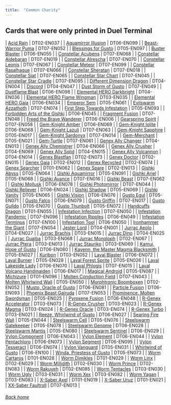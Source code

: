 ```yaml
---
title:  "Common Charity"
---
```


## Cards that were only printed in Duel Terminal

| [Acid Rain](https://db.ygoprodeck.com/card/?search=Acid%20Rain) | DT02-EN037 |
| [Aquamirror Illusion](https://db.ygoprodeck.com/card/?search=Aquamirror%20Illusion) | DT06-EN099 |
| [Beast-Warrior Puma](https://db.ygoprodeck.com/card/?search=Beast-Warrior%20Puma) | DT07-EN052 |
| [Blessings for Gusto](https://db.ygoprodeck.com/card/?search=Blessings%20for%20Gusto) | DT05-EN097 |
| [Buster Blaster](https://db.ygoprodeck.com/card/?search=Buster%20Blaster) | DT06-EN055 |
| [Constellar Acubens](https://db.ygoprodeck.com/card/?search=Constellar%20Acubens) | DT07-EN068 |
| [Constellar Aldebaran](https://db.ygoprodeck.com/card/?search=Constellar%20Aldebaran) | DT07-EN019 |
| [Constellar Alrescha](https://db.ygoprodeck.com/card/?search=Constellar%20Alrescha) | DT07-EN070 |
| [Constellar Leonis](https://db.ygoprodeck.com/card/?search=Constellar%20Leonis) | DT07-EN067 |
| [Constellar Meteor](https://db.ygoprodeck.com/card/?search=Constellar%20Meteor) | DT07-EN099 |
| [Constellar Rasalhague](https://db.ygoprodeck.com/card/?search=Constellar%20Rasalhague) | DT07-EN066 |
| [Constellar Sheratan](https://db.ygoprodeck.com/card/?search=Constellar%20Sheratan) | DT07-EN018 |
| [Constellar Siat](https://db.ygoprodeck.com/card/?search=Constellar%20Siat) | DT07-EN065 |
| [Constellar Star Chart](https://db.ygoprodeck.com/card/?search=Constellar%20Star%20Chart) | DT07-EN045 |
| [Constellar Star Cradle](https://db.ygoprodeck.com/card/?search=Constellar%20Star%20Cradle) | DT07-EN095 |
| [Different Dimension Dragon](https://db.ygoprodeck.com/card/?search=Different%20Dimension%20Dragon) | DT04-EN004 |
| [Discord](https://db.ygoprodeck.com/card/?search=Discord) | DT04-EN047 |
| [Dust Storm of Gusto](https://db.ygoprodeck.com/card/?search=Dust%20Storm%20of%20Gusto) | DT07-EN049 |
| [Dustflame Blast](https://db.ygoprodeck.com/card/?search=Dustflame%20Blast) | DT06-EN098 |
| [Elemental HERO Darkbright](https://db.ygoprodeck.com/card/?search=Elemental%20HERO%20Darkbright) | DT04-EN036 |
| [Elemental HERO Flame Wingman](https://db.ygoprodeck.com/card/?search=Elemental%20HERO%20Flame%20Wingman) | DT03-EN035 |
| [Elemental HERO Gaia](https://db.ygoprodeck.com/card/?search=Elemental%20HERO%20Gaia) | DT06-EN034 |
| [Emperor Sem](https://db.ygoprodeck.com/card/?search=Emperor%20Sem) | DT05-EN061 |
| [Evilswarm Azzathoth](https://db.ygoprodeck.com/card/?search=Evilswarm%20Azzathoth) | DT07-EN074 |
| [First Step Towards Infestation](https://db.ygoprodeck.com/card/?search=First%20Step%20Towards%20Infestation) | DT05-EN093 |
| [Forbidden Arts of the Gishki](https://db.ygoprodeck.com/card/?search=Forbidden%20Arts%20of%20the%20Gishki) | DT06-EN045 |
| [Fragment Fusion](https://db.ygoprodeck.com/card/?search=Fragment%20Fusion) | DT07-EN048 |
| [Freed the Brave Wanderer](https://db.ygoprodeck.com/card/?search=Freed%20the%20Brave%20Wanderer) | DT06-EN006 |
| [Gearspring Spirit](https://db.ygoprodeck.com/card/?search=Gearspring%20Spirit) | DT07-EN058 |
| [Gem-Knight Amber](https://db.ygoprodeck.com/card/?search=Gem-Knight%20Amber) | DT06-EN069 |
| [Gem-Knight Iolite](https://db.ygoprodeck.com/card/?search=Gem-Knight%20Iolite) | DT06-EN068 |
| [Gem-Knight Lazuli](https://db.ygoprodeck.com/card/?search=Gem-Knight%20Lazuli) | DT07-EN063 |
| [Gem-Knight Sapphire](https://db.ygoprodeck.com/card/?search=Gem-Knight%20Sapphire) | DT05-EN017 |
| [Gem-Knight Sardonyx](https://db.ygoprodeck.com/card/?search=Gem-Knight%20Sardonyx) | DT07-EN014 |
| [Gem-Merchant](https://db.ygoprodeck.com/card/?search=Gem-Merchant) | DT05-EN021 |
| [Gem-Turtle](https://db.ygoprodeck.com/card/?search=Gem-Turtle) | DT07-EN061 |
| [Genex Ally Changer](https://db.ygoprodeck.com/card/?search=Genex%20Ally%20Changer) | DT04-EN013 |
| [Genex Ally Chemistrer](https://db.ygoprodeck.com/card/?search=Genex%20Ally%20Chemistrer) | DT04-EN066 |
| [Genex Ally Crusher](https://db.ygoprodeck.com/card/?search=Genex%20Ally%20Crusher) | DT04-EN069 |
| [Genex Ally Solid](https://db.ygoprodeck.com/card/?search=Genex%20Ally%20Solid) | DT04-EN015 |
| [Genex Ally Volcannon](https://db.ygoprodeck.com/card/?search=Genex%20Ally%20Volcannon) | DT04-EN014 |
| [Genex Blastfan](https://db.ygoprodeck.com/card/?search=Genex%20Blastfan) | DT02-EN073 |
| [Genex Doctor](https://db.ygoprodeck.com/card/?search=Genex%20Doctor) | DT02-EN015 |
| [Genex Gaia](https://db.ygoprodeck.com/card/?search=Genex%20Gaia) | DT02-EN012 |
| [Genex Recycled](https://db.ygoprodeck.com/card/?search=Genex%20Recycled) | DT02-EN074 |
| [Genex Searcher](https://db.ygoprodeck.com/card/?search=Genex%20Searcher) | DT01-EN062 |
| [Genex Spare](https://db.ygoprodeck.com/card/?search=Genex%20Spare) | DT02-EN013 |
| [Gishki Abyss](https://db.ygoprodeck.com/card/?search=Gishki%20Abyss) | DT05-EN064 |
| [Gishki Aquamirror](https://db.ygoprodeck.com/card/?search=Gishki%20Aquamirror) | DT05-EN091 |
| [Gishki Ariel](https://db.ygoprodeck.com/card/?search=Gishki%20Ariel) | DT05-EN068 |
| [Gishki Avance](https://db.ygoprodeck.com/card/?search=Gishki%20Avance) | DT07-EN016 |
| [Gishki Beast](https://db.ygoprodeck.com/card/?search=Gishki%20Beast) | DT07-EN062 |
| [Gishki Mollusk](https://db.ygoprodeck.com/card/?search=Gishki%20Mollusk) | DT06-EN078 |
| [Gishki Photomirror](https://db.ygoprodeck.com/card/?search=Gishki%20Photomirror) | DT07-EN044 |
| [Gishki Reliever](https://db.ygoprodeck.com/card/?search=Gishki%20Reliever) | DT06-EN024 |
| [Gishki Shadow](https://db.ygoprodeck.com/card/?search=Gishki%20Shadow) | DT05-EN069 |
| [Gishki Vanity](https://db.ygoprodeck.com/card/?search=Gishki%20Vanity) | DT05-EN065 |
| [Gishki Vision](https://db.ygoprodeck.com/card/?search=Gishki%20Vision) | DT06-EN076 |
| [Gusto Egul](https://db.ygoprodeck.com/card/?search=Gusto%20Egul) | DT05-EN071 |
| [Gusto Falco](https://db.ygoprodeck.com/card/?search=Gusto%20Falco) | DT06-EN079 |
| [Gusto Griffin](https://db.ygoprodeck.com/card/?search=Gusto%20Griffin) | DT07-EN017 |
| [Gusto Gulldo](https://db.ygoprodeck.com/card/?search=Gusto%20Gulldo) | DT05-EN070 |
| [Gusto Thunbolt](https://db.ygoprodeck.com/card/?search=Gusto%20Thunbolt) | DT05-EN072 |
| [Handcuffs Dragon](https://db.ygoprodeck.com/card/?search=Handcuffs%20Dragon) | DT01-EN055 |
| [Infestation Infection](https://db.ygoprodeck.com/card/?search=Infestation%20Infection) | DT07-EN050 |
| [Infestation Pandemic](https://db.ygoprodeck.com/card/?search=Infestation%20Pandemic) | DT07-EN096 |
| [Infestation Ripples](https://db.ygoprodeck.com/card/?search=Infestation%20Ripples) | DT06-EN049 |
| [Infestation Terminus](https://db.ygoprodeck.com/card/?search=Infestation%20Terminus) | DT07-EN100 |
| [Infestation Tool](https://db.ygoprodeck.com/card/?search=Infestation%20Tool) | DT06-EN050 |
| [Ironhammer the Giant](https://db.ygoprodeck.com/card/?search=Ironhammer%20the%20Giant) | DT07-EN054 |
| [Jester Lord](https://db.ygoprodeck.com/card/?search=Jester%20Lord) | DT04-EN001 |
| [Jurrac Aeolo](https://db.ygoprodeck.com/card/?search=Jurrac%20Aeolo) | DT04-EN027 |
| [Jurrac Brachis](https://db.ygoprodeck.com/card/?search=Jurrac%20Brachis) | DT03-EN015 |
| [Jurrac Dino](https://db.ygoprodeck.com/card/?search=Jurrac%20Dino) | DT04-EN025 |
| [Jurrac Guaiba](https://db.ygoprodeck.com/card/?search=Jurrac%20Guaiba) | DT03-EN068 |
| [Jurrac Monoloph](https://db.ygoprodeck.com/card/?search=Jurrac%20Monoloph) | DT02-EN067 |
| [Jurrac Ptera](https://db.ygoprodeck.com/card/?search=Jurrac%20Ptera) | DT03-EN013 |
| [Jurrac Stauriko](https://db.ygoprodeck.com/card/?search=Jurrac%20Stauriko) | DT03-EN069 |
| [Kamui, Hope of Gusto](https://db.ygoprodeck.com/card/?search=Kamui,%20Hope%20of%20Gusto) | DT06-EN080 |
| [Kayenn, the Master Magma Blacksmith](https://db.ygoprodeck.com/card/?search=Kayenn,%20the%20Master%20Magma%20Blacksmith) | DT05-EN027 |
| [Kuribon](https://db.ygoprodeck.com/card/?search=Kuribon) | DT03-EN052 |
| [Laval Blaster](https://db.ygoprodeck.com/card/?search=Laval%20Blaster) | DT06-EN072 |
| [Laval Burner](https://db.ygoprodeck.com/card/?search=Laval%20Burner) | DT05-EN028 |
| [Laval Forest Sprite](https://db.ygoprodeck.com/card/?search=Laval%20Forest%20Sprite) | DT05-EN026 |
| [Laval Lakeside Lady](https://db.ygoprodeck.com/card/?search=Laval%20Lakeside%20Lady) | DT06-EN070 |
| [Laval Phlogis](https://db.ygoprodeck.com/card/?search=Laval%20Phlogis) | DT07-EN015 |
| [Laval Volcano Handmaiden](https://db.ygoprodeck.com/card/?search=Laval%20Volcano%20Handmaiden) | DT06-EN017 |
| [Magical Android](https://db.ygoprodeck.com/card/?search=Magical%20Android) | DT05-EN087 |
| [Michizure](https://db.ygoprodeck.com/card/?search=Michizure) | DT01-EN096 |
| [Molten Conduction Field](https://db.ygoprodeck.com/card/?search=Molten%20Conduction%20Field) | DT07-EN043 |
| [Molten Whirlwind Wall](https://db.ygoprodeck.com/card/?search=Molten%20Whirlwind%20Wall) | DT05-EN050 |
| [Morphtronic Boomboxen](https://db.ygoprodeck.com/card/?search=Morphtronic%20Boomboxen) | DT02-EN052 |
| [Musto, Oracle of Gusto](https://db.ygoprodeck.com/card/?search=Musto,%20Oracle%20of%20Gusto) | DT06-EN081 |
| [Particle Fusion](https://db.ygoprodeck.com/card/?search=Particle%20Fusion) | DT06-EN093 |
| [Phoenix Beast Gairuda](https://db.ygoprodeck.com/card/?search=Phoenix%20Beast%20Gairuda) | DT07-EN053 |
| [Prominence, Molten Swordsman](https://db.ygoprodeck.com/card/?search=Prominence,%20Molten%20Swordsman) | DT05-EN025 |
| [Pyroxene Fusion](https://db.ygoprodeck.com/card/?search=Pyroxene%20Fusion) | DT06-EN048 |
| [R-Genex Accelerator](https://db.ygoprodeck.com/card/?search=R-Genex%20Accelerator) | DT03-EN073 |
| [R-Genex Crusher](https://db.ygoprodeck.com/card/?search=R-Genex%20Crusher) | DT03-EN023 |
| [R-Genex Magma](https://db.ygoprodeck.com/card/?search=R-Genex%20Magma) | DT03-EN024 |
| [R-Genex Oracle](https://db.ygoprodeck.com/card/?search=R-Genex%20Oracle) | DT03-EN074 |
| [R-Genex Turbo](https://db.ygoprodeck.com/card/?search=R-Genex%20Turbo) | DT03-EN021 |
| [Reeze, Whirlwind of Gusto](https://db.ygoprodeck.com/card/?search=Reeze,%20Whirlwind%20of%20Gusto) | DT06-EN027 |
| [Searing Fire Wall](https://db.ygoprodeck.com/card/?search=Searing%20Fire%20Wall) | DT05-EN044 |
| [Steelswarm Cell](https://db.ygoprodeck.com/card/?search=Steelswarm%20Cell) | DT05-EN076 |
| [Steelswarm Gatekeeper](https://db.ygoprodeck.com/card/?search=Steelswarm%20Gatekeeper) | DT05-EN078 |
| [Steelswarm Genome](https://db.ygoprodeck.com/card/?search=Steelswarm%20Genome) | DT06-EN028 |
| [Steelswarm Mantis](https://db.ygoprodeck.com/card/?search=Steelswarm%20Mantis) | DT05-EN080 |
| [Steelswarm Sentinel](https://db.ygoprodeck.com/card/?search=Steelswarm%20Sentinel) | DT06-EN029 |
| [Vylon Component](https://db.ygoprodeck.com/card/?search=Vylon%20Component) | DT06-EN043 |
| [Vylon Element](https://db.ygoprodeck.com/card/?search=Vylon%20Element) | DT06-EN044 |
| [Vylon Pentachloro](https://db.ygoprodeck.com/card/?search=Vylon%20Pentachloro) | DT06-EN073 |
| [Vylon Segment](https://db.ygoprodeck.com/card/?search=Vylon%20Segment) | DT06-EN095 |
| [Vylon Tesseract](https://db.ygoprodeck.com/card/?search=Vylon%20Tesseract) | DT06-EN074 |
| [Vylon Vanguard](https://db.ygoprodeck.com/card/?search=Vylon%20Vanguard) | DT05-EN031 |
| [Whirlwind of Gusto](https://db.ygoprodeck.com/card/?search=Whirlwind%20of%20Gusto) | DT06-EN100 |
| [Winda, Priestess of Gusto](https://db.ygoprodeck.com/card/?search=Winda,%20Priestess%20of%20Gusto) | DT05-EN073 |
| [Worm Cartaros](https://db.ygoprodeck.com/card/?search=Worm%20Cartaros) | DT01-EN028 |
| [Worm Dimikles](https://db.ygoprodeck.com/card/?search=Worm%20Dimikles) | DT01-EN029 |
| [Worm Linx](https://db.ygoprodeck.com/card/?search=Worm%20Linx) | DT02-EN029 |
| [Worm Millidith](https://db.ygoprodeck.com/card/?search=Worm%20Millidith) | DT02-EN030 |
| [Worm Prince](https://db.ygoprodeck.com/card/?search=Worm%20Prince) | DT02-EN083 |
| [Worm Rakuyeh](https://db.ygoprodeck.com/card/?search=Worm%20Rakuyeh) | DT02-EN085 |
| [Worm Tentacles](https://db.ygoprodeck.com/card/?search=Worm%20Tentacles) | DT03-EN030 |
| [Worm Ugly](https://db.ygoprodeck.com/card/?search=Worm%20Ugly) | DT03-EN031 |
| [Worm Xex](https://db.ygoprodeck.com/card/?search=Worm%20Xex) | DT03-EN082 |
| [Worm Yagan](https://db.ygoprodeck.com/card/?search=Worm%20Yagan) | DT03-EN083 |
| [X-Saber Axel](https://db.ygoprodeck.com/card/?search=X-Saber%20Axel) | DT01-EN019 |
| [X-Saber Uruz](https://db.ygoprodeck.com/card/?search=X-Saber%20Uruz) | DT01-EN021 |
| [XX-Saber Faultroll](https://db.ygoprodeck.com/card/?search=XX-Saber%20Faultroll) | DT07-EN013 |

###### [Back home](index)